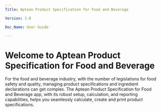 ```yaml
---
Title: Aptean Product Specification for Food and Beverage

Version: 1.0

Doc_Name: User Guide

---
```


# Welcome to Aptean Product Specification for Food and Beverage

For the food and beverage industry, with the number of legislations for food safety and quality, managing product specifications and ingredient declarations can get complex.
The Aptean Product Specification for Food and Beverage app, with its robust setup, calculation, and reporting capabilities, helps you seamlessly calculate, create and print product specifications.

